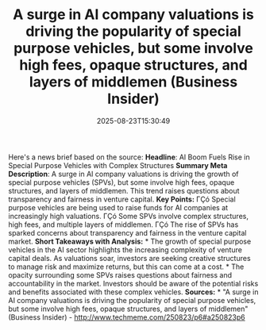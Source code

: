 ﻿---
title: "A surge in AI company valuations is driving the popularity of special purpose vehicles, but some involve high fees, opaque structures, and layers of middlemen (Business Insider)"
date: "2025-08-23T15:30:49"
category: "Markets"
summary: ""
slug: "a surge in ai company valuations is driving the popularity o"
source_urls:
  - "http://www.techmeme.com/250823/p6#a250823p6"
seo:
  title: "A surge in AI company valuations is driving the popularity of special purpose vehicles, but some involve high fees, opaque structures, and layers of middlemen (Business Insider) | Hash n Hedge"
  description: ""
  keywords: ["news", "markets", "brief"]
---
Here's a news brief based on the source:  **Headline**: AI Boom Fuels Rise in Special Purpose Vehicles with Complex Structures  **Summary Meta Description**: A surge in AI company valuations is driving the growth of special purpose vehicles (SPVs), but some involve high fees, opaque structures, and layers of middlemen. This trend raises questions about transparency and fairness in venture capital.  **Key Points:**  ΓÇó Special purpose vehicles are being used to raise funds for AI companies at increasingly high valuations. ΓÇó Some SPVs involve complex structures, high fees, and multiple layers of middlemen. ΓÇó The rise of SPVs has sparked concerns about transparency and fairness in the venture capital market.  **Short Takeaways with Analysis:**  * The growth of special purpose vehicles in the AI sector highlights the increasing complexity of venture capital deals. As valuations soar, investors are seeking creative structures to manage risk and maximize returns, but this can come at a cost. * The opacity surrounding some SPVs raises questions about fairness and accountability in the market. Investors should be aware of the potential risks and benefits associated with these complex vehicles.  **Sources:**  * "A surge in AI company valuations is driving the popularity of special purpose vehicles, but some involve high fees, opaque structures, and layers of middlemen" (Business Insider) - http://www.techmeme.com/250823/p6#a250823p6 
